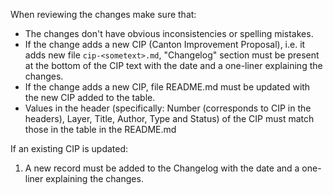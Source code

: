 When reviewing the changes make sure that:
- The changes don't have obvious inconsistencies or spelling mistakes.
- If the change adds a new CIP (Canton Improvement Proposal), i.e. it adds new file `cip-<sometext>.md`, "Changelog" section must be present at the bottom of the CIP text with the date and a one-liner explaining the changes.
- If the change adds a new CIP, file README.md must be updated with the new CIP added to the table.
- Values in the header (specifically: Number (corresponds to CIP in the headers), Layer, Title, Author, Type and Status) of the CIP must match those in the table in the README.md

If an existing CIP is updated:
  1. A new record must be added to the Changelog with the date and a one-liner explaining the changes.
